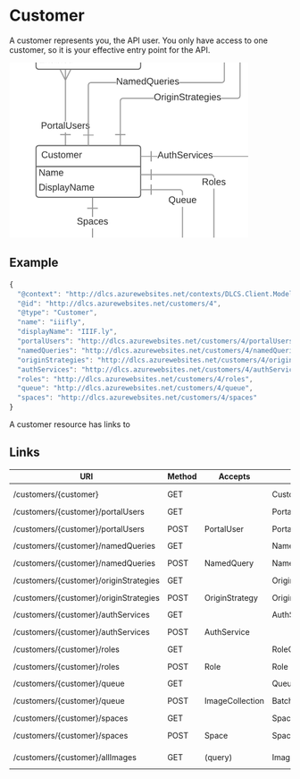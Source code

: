 # Customer

A customer represents you, the API user. You only have access to one customer, so it is your effective entry point for the API. 

![](customer.png)

## Example

```javascript
{
  "@context": "http://dlcs.azurewebsites.net/contexts/DLCS.Client.Model.Customer.jsonld",
  "@id": "http://dlcs.azurewebsites.net/customers/4",
  "@type": "Customer",
  "name": "iiifly",
  "displayName": "IIIF.ly",
  "portalUsers": "http://dlcs.azurewebsites.net/customers/4/portalUsers",
  "namedQueries": "http://dlcs.azurewebsites.net/customers/4/namedQueries",
  "originStrategies": "http://dlcs.azurewebsites.net/customers/4/originStrategies",
  "authServices": "http://dlcs.azurewebsites.net/customers/4/authServices",
  "roles": "http://dlcs.azurewebsites.net/customers/4/roles",
  "queue": "http://dlcs.azurewebsites.net/customers/4/queue",
  "spaces": "http://dlcs.azurewebsites.net/customers/4/spaces"
}
```

A customer resource has links to 
## Links

|URI	|Method	|Accepts	|Returns	|Statuses|	
|--|--|--|--|--|
|/customers/{customer}	|GET	|	|Customer	|200, 403|	
|/customers/{customer}/portalUsers	|GET	|	|PortalUserCollection	|200|	
|/customers/{customer}/portalUsers	|POST	|PortalUser	|PortalUser	|201, 400|	
|/customers/{customer}/namedQueries	|GET	|	|NamedQueryCollection	|200|	
|/customers/{customer}/namedQueries	|POST	|NamedQuery	|NamedQuery	|201, 400|	
|/customers/{customer}/originStrategies	|GET	|	|OriginStrategyCollection	|200|	
|/customers/{customer}/originStrategies	|POST	|OriginStrategy	|OriginStrategy	|201, 400|	
|/customers/{customer}/authServices	|GET	|	|AuthServiceCollection	|200|	
|/customers/{customer}/authServices	|POST	|AuthService	|	|201, 400|	
|/customers/{customer}/roles	|GET	|	|RoleCollection	|200|	
|/customers/{customer}/roles	|POST	|Role	|Role	|201, 400|	
|/customers/{customer}/queue	|GET	|	|Queue	|200|	
|/customers/{customer}/queue	|POST	|ImageCollection	|Batch	|201, 400|	
|/customers/{customer}/spaces	|GET	|	|SpaceCollection	|200|	
|/customers/{customer}/spaces	|POST	|Space	|Space	|201, 400|	
|/customers/{customer}/allImages	|GET	|(query)	|ImageCollection	|200, 400|	

